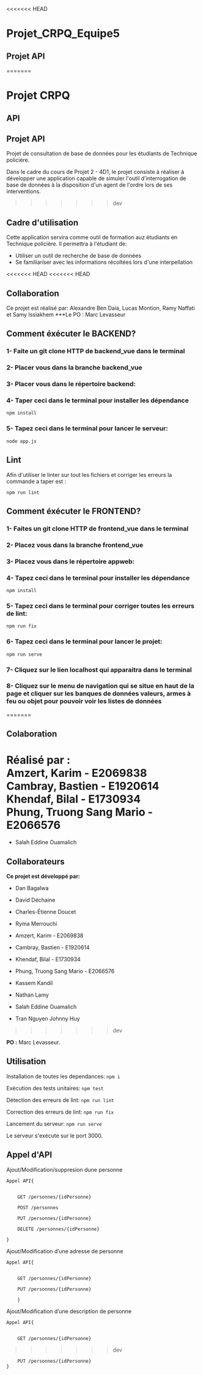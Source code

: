 <<<<<<< HEAD
# Projet_CRPQ_Equipe5
## Projet API
=======
# Projet CRPQ
## API

## Projet API
Projet de consultation de base de données pour les étudiants de Technique policière.

Dans le cadre du cours de Projet 2 - 4D1, le projet consiste à réaliser à développer une application capable de simuler l'outil d'interrogation de base de données à la disposition d'un agent de l'ordre lors de ses interventions.

>>>>>>> dev



## Cadre d'utilisation
Cette application servira comme outil de formation auz étudiants en Technique policière. Il permettra à l'étudiant de:
- Utiliser un outil de recherche de base de données
- Se familiariser avec les informations récoltées lors d'une interpellation

<<<<<<< HEAD
<<<<<<< HEAD
## Collaboration
Ce projet est réalisé par: Alexandre Ben Daia, Lucas Montion, Ramy Naffati et Samy Issiakhem
***Le PO : Marc Levasseur
## Comment éxécuter le BACKEND? 


### 1- Faite un git clone HTTP de backend_vue dans le terminal

### 2- Placer vous dans la branche backend_vue

### 3- Placer vous dans le répertoire backend:

### 4- Taper ceci dans le terminal pour installer les dépendance
```
npm install
```
### 5- Tapez ceci dans le terminal pour lancer le serveur:
```
node app.js
```
## Lint

Afin d'utiliser le linter sur tout les fichiers et corriger les erreurs la commande a taper est : 
```
npm run lint
```


## Comment éxécuter le FRONTEND? 


### 1- Faites un git clone HTTP de frontend_vue dans le terminal

### 2- Placez vous dans la branche frontend_vue

### 3- Placez vous dans le répertoire appweb:

### 4- Tapez ceci dans le terminal pour installer les dépendance
```
npm install
```
### 5- Tapez ceci dans le terminal pour corriger toutes les erreurs de lint:
```
npm run fix
```
### 6- Tapez ceci dans le terminal pour lancer le projet:
```
npm run serve
```
### 7- Cliquez sur le lien localhost qui apparaitra dans le terminal

### 8- Cliquez sur le menu de navigation qui se situe en haut de la page et cliquer sur les banques de données valeurs, armes à feu ou objet pour pouvoir voir les listes de données


=======
## Colaboration
Réalisé par :<br/>
Amzert, Karim - E2069838<br/>
Cambray, Bastien - E1920614<br/>
Khendaf, Bilal - E1730934<br/>
Phung, Truong Sang Mario - E2066576
=======
* Salah Eddine Ouamalich
## Collaborateurs
**Ce projet est développé par:**
* Dan Bagalwa
* David Déchaine
* Charles-Étienne Doucet
* Ryma Merrouchi

* Amzert, Karim - E2069838
* Cambray, Bastien - E1920614
* Khendaf, Bilal - E1730934
* Phung, Truong Sang Mario - E2066576

* Kassem Kandil
* Nathan Lamy
* Salah Eddine Ouamalich
* Tran Nguyen Johnny Huy
>>>>>>> dev

**PO :** Marc Levasseur.

## Utilisation
Installation de toutes les dependances:
    `npm i`

Exécution des tests unitaires:
    `npm test`

Détection des erreurs de lint:
    `npm run lint`

Correction des erreurs de lint:
    `npm run fix`

Lancement du serveur:
    `npm run serve`

Le serveur s'exécute sur le port 3000.



## Appel d'API

Ajout/Modification/suppresion dune personne


    Appel API{
        

        GET /personnes/{idPersonne}

        POST /personnes

        PUT /personnes/{idPersonne}

        DELETE /personnes/{idPersonne}

    }


Ajout/Modification d’une adresse de personne


    Appel API{


        GET /personnes/{idPersonne}

        PUT /personnes/{idPersonne}

        }

Ajout/Modification d’une description de personne


    Appel API{


        GET /personnes/{idPersonne}
>>>>>>> dev

        PUT /personnes/{idPersonne}
    }